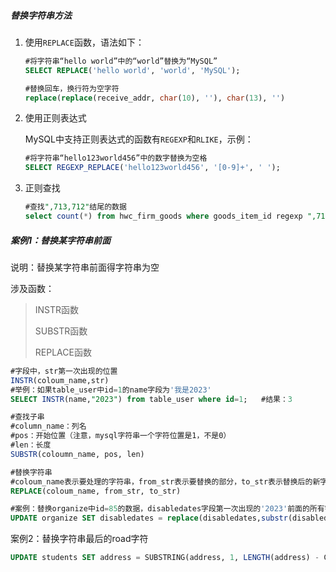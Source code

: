 ##### 替换字符串方法

1. 使用`REPLACE`函数，语法如下：

   ```sql
   #将字符串“hello world”中的“world”替换为“MySQL”
   SELECT REPLACE('hello world', 'world', 'MySQL');
   
   #替换回车，换行符为空字符
   replace(replace(receive_addr, char(10), ''), char(13), '')
   ```

2. 使用正则表达式

   MySQL中支持正则表达式的函数有`REGEXP`和`RLIKE`，示例：

   ```sql
   #将字符串“hello123world456”中的数字替换为空格
   SELECT REGEXP_REPLACE('hello123world456', '[0-9]+', ' ');
   ```

3. 正则查找

   ```sql
   #查找",713,712"结尾的数据
   select count(*) from hwc_firm_goods where goods_item_id regexp ",713,712$"   and id=112492
   ```

   

##### 案例1：替换某字符串前面

说明：替换某字符串前面得字符串为空

涉及函数：

> INSTR函数
>
> SUBSTR函数
>
> REPLACE函数

```sql
#字段中，str第一次出现的位置
INSTR(coloum_name,str)
#举例：如果table_user中id=1的name字段为'我是2023'
SELECT INSTR(name,"2023") from table_user where id=1;	#结果：3

#查找子串
#column_name：列名 
#pos：开始位置（注意，mysql字符串一个字符位置是1，不是0）
#len：长度
SUBSTR(coloumn_name, pos, len)

#替换字符串
#coloum_name表示要处理的字符串，from_str表示要替换的部分，to_str表示替换后的新字符。
REPLACE(coloum_name, from_str, to_str)

#案例：替换organize中id=85的数据，disabledates字段第一次出现的'2023'前面的所有字符串为空
UPDATE organize SET disabledates = replace(disabledates,substr(disabledates,1,instr(disabledates,"2023")-1),"");
```



案例2：替换字符串最后的road字符

```sql
UPDATE students SET address = SUBSTRING(address, 1, LENGTH(address) - CHAR_LENGTH('Road'))
```

